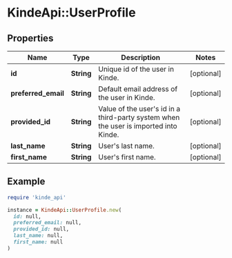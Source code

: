 # KindeApi::UserProfile

## Properties

| Name | Type | Description | Notes |
| ---- | ---- | ----------- | ----- |
| **id** | **String** | Unique id of the user in Kinde. | [optional] |
| **preferred_email** | **String** | Default email address of the user in Kinde. | [optional] |
| **provided_id** | **String** | Value of the user&#39;s id in a third-party system when the user is imported into Kinde. | [optional] |
| **last_name** | **String** | User&#39;s last name. | [optional] |
| **first_name** | **String** | User&#39;s first name. | [optional] |

## Example

```ruby
require 'kinde_api'

instance = KindeApi::UserProfile.new(
  id: null,
  preferred_email: null,
  provided_id: null,
  last_name: null,
  first_name: null
)
```


